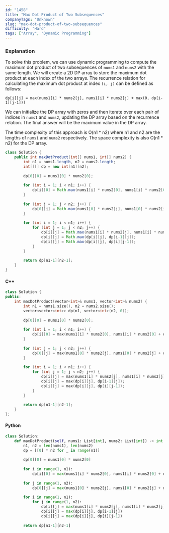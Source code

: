 ```yaml
---
id: "1458"
title: "Max Dot Product of Two Subsequences"
companyTags: "Unknown"
slug: "max-dot-product-of-two-subsequences"
difficulty: "Hard"
tags: ["Array", "Dynamic Programming"]
---
```


### Explanation

To solve this problem, we can use dynamic programming to compute the maximum dot product of two subsequences of `nums1` and `nums2` with the same length. We will create a 2D DP array to store the maximum dot product at each index of the two arrays. The recurrence relation for calculating the maximum dot product at index `(i, j)` can be defined as follows:

```
dp[i][j] = max(nums1[i] * nums2[j], nums1[i] * nums2[j] + max(0, dp[i-1][j-1]))
```

We can initialize the DP array with zeros and then iterate over each pair of indices in `nums1` and `nums2`, updating the DP array based on the recurrence relation. The final answer will be the maximum value in the DP array.

The time complexity of this approach is O(n1 * n2) where n1 and n2 are the lengths of `nums1` and `nums2` respectively. The space complexity is also O(n1 * n2) for the DP array.

```java
class Solution {
    public int maxDotProduct(int[] nums1, int[] nums2) {
        int n1 = nums1.length, n2 = nums2.length;
        int[][] dp = new int[n1][n2];
        
        dp[0][0] = nums1[0] * nums2[0];
        
        for (int i = 1; i < n1; i++) {
            dp[i][0] = Math.max(nums1[i] * nums2[0], nums1[i] * nums2[0] + dp[i-1][0]);
        }
        
        for (int j = 1; j < n2; j++) {
            dp[0][j] = Math.max(nums1[0] * nums2[j], nums1[0] * nums2[j] + dp[0][j-1]);
        }
        
        for (int i = 1; i < n1; i++) {
            for (int j = 1; j < n2; j++) {
                dp[i][j] = Math.max(nums1[i] * nums2[j], nums1[i] * nums2[j] + Math.max(0, dp[i-1][j-1]));
                dp[i][j] = Math.max(dp[i][j], dp[i-1][j]);
                dp[i][j] = Math.max(dp[i][j], dp[i][j-1]);
            }
        }
        
        return dp[n1-1][n2-1];
    }
}
```

#### C++
```cpp
class Solution {
public:
    int maxDotProduct(vector<int>& nums1, vector<int>& nums2) {
        int n1 = nums1.size(), n2 = nums2.size();
        vector<vector<int>> dp(n1, vector<int>(n2, 0));
        
        dp[0][0] = nums1[0] * nums2[0];
        
        for (int i = 1; i < n1; i++) {
            dp[i][0] = max(nums1[i] * nums2[0], nums1[i] * nums2[0] + dp[i-1][0]);
        }
        
        for (int j = 1; j < n2; j++) {
            dp[0][j] = max(nums1[0] * nums2[j], nums1[0] * nums2[j] + dp[0][j-1]);
        }
        
        for (int i = 1; i < n1; i++) {
            for (int j = 1; j < n2; j++) {
                dp[i][j] = max(nums1[i] * nums2[j], nums1[i] * nums2[j] + max(0, dp[i-1][j-1]));
                dp[i][j] = max(dp[i][j], dp[i-1][j]);
                dp[i][j] = max(dp[i][j], dp[i][j-1]);
            }
        }
        
        return dp[n1-1][n2-1];
    }
};
```

#### Python
```python
class Solution:
    def maxDotProduct(self, nums1: List[int], nums2: List[int]) -> int:
        n1, n2 = len(nums1), len(nums2)
        dp = [[0] * n2 for _ in range(n1)]
        
        dp[0][0] = nums1[0] * nums2[0]
        
        for i in range(1, n1):
            dp[i][0] = max(nums1[i] * nums2[0], nums1[i] * nums2[0] + dp[i-1][0])
        
        for j in range(1, n2):
            dp[0][j] = max(nums1[0] * nums2[j], nums1[0] * nums2[j] + dp[0][j-1])
        
        for i in range(1, n1):
            for j in range(1, n2):
                dp[i][j] = max(nums1[i] * nums2[j], nums1[i] * nums2[j] + max(0, dp[i-1][j-1]))
                dp[i][j] = max(dp[i][j], dp[i-1][j])
                dp[i][j] = max(dp[i][j], dp[i][j-1])
        
        return dp[n1-1][n2-1]
```